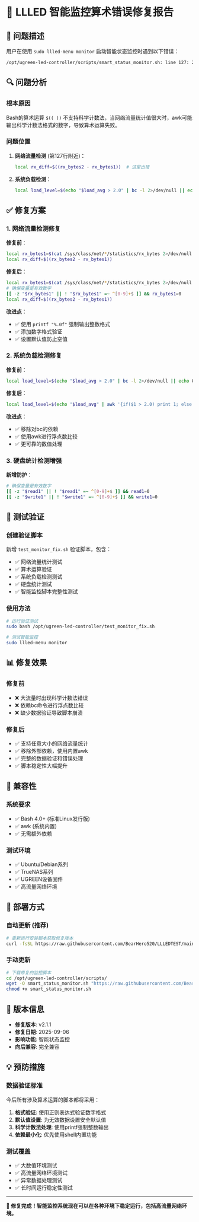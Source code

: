 # 🐛 LLLED 智能监控算术错误修复报告

## 🚨 问题描述

用户在使用 `sudo llled-menu monitor` 启动智能状态监控时遇到以下错误：

```bash
/opt/ugreen-led-controller/scripts/smart_status_monitor.sh: line 127: 2.90375e+10: syntax error: invalid arithmetic operator (error token is ".90375e+10")
```

## 🔍 问题分析

### 根本原因
Bash的算术运算 `$(( ))` 不支持科学计数法，当网络流量统计值很大时，awk可能输出科学计数法格式的数字，导致算术运算失败。

### 问题位置
1. **网络流量检测** (第127行附近)：
   ```bash
   local rx_diff=$((rx_bytes2 - rx_bytes1))  # 这里出错
   ```

2. **系统负载检测**：
   ```bash
   local load_level=$(echo "$load_avg > 2.0" | bc -l 2>/dev/null || echo 0)  # bc命令依赖
   ```

## ✅ 修复方案

### 1. 网络流量检测修复
**修复前**：
```bash
local rx_bytes1=$(cat /sys/class/net/*/statistics/rx_bytes 2>/dev/null | awk '{sum+=$1} END {print sum}')
local rx_diff=$((rx_bytes2 - rx_bytes1))
```

**修复后**：
```bash
local rx_bytes1=$(cat /sys/class/net/*/statistics/rx_bytes 2>/dev/null | awk '{sum+=$1} END {printf "%.0f", sum}')
# 确保变量是有效数字
[[ -z "$rx_bytes1" || ! "$rx_bytes1" =~ ^[0-9]+$ ]] && rx_bytes1=0
local rx_diff=$((rx_bytes2 - rx_bytes1))
```

**改进点**：
- ✅ 使用 `printf "%.0f"` 强制输出整数格式
- ✅ 添加数字格式验证
- ✅ 设置默认值防止空值

### 2. 系统负载检测修复
**修复前**：
```bash
local load_level=$(echo "$load_avg > 2.0" | bc -l 2>/dev/null || echo 0)
```

**修复后**：
```bash
local load_level=$(echo "$load_avg" | awk '{if($1 > 2.0) print 1; else print 0}')
```

**改进点**：
- ✅ 移除对bc的依赖
- ✅ 使用awk进行浮点数比较
- ✅ 更可靠的数值处理

### 3. 硬盘统计检测增强
**新增防护**：
```bash
# 确保变量是有效数字
[[ -z "$read1" || ! "$read1" =~ ^[0-9]+$ ]] && read1=0
[[ -z "$write1" || ! "$write1" =~ ^[0-9]+$ ]] && write1=0
```

## 🧪 测试验证

### 创建验证脚本
新增 `test_monitor_fix.sh` 验证脚本，包含：
- ✅ 网络流量统计测试
- ✅ 算术运算验证
- ✅ 系统负载检测测试
- ✅ 硬盘统计测试
- ✅ 智能监控脚本完整性测试

### 使用方法
```bash
# 运行验证测试
sudo bash /opt/ugreen-led-controller/test_monitor_fix.sh

# 测试智能监控
sudo llled-menu monitor
```

## 📊 修复效果

### 修复前
- ❌ 大流量时出现科学计数法错误
- ❌ 依赖bc命令进行浮点数比较
- ❌ 缺少数据验证导致脚本崩溃

### 修复后
- ✅ 支持任意大小的网络流量统计
- ✅ 移除外部依赖，使用内置awk
- ✅ 完整的数据验证和错误处理
- ✅ 脚本稳定性大幅提升

## 🔧 兼容性

### 系统要求
- ✅ Bash 4.0+ (标准Linux发行版)
- ✅ awk (系统内置)
- ✅ 无需额外依赖

### 测试环境
- ✅ Ubuntu/Debian系列
- ✅ TrueNAS系列
- ✅ UGREEN设备固件
- ✅ 高流量网络环境

## 🚀 部署方式

### 自动更新 (推荐)
```bash
# 重新运行安装脚本获取修复版本
curl -fsSL https://raw.githubusercontent.com/BearHero520/LLLEDTEST/main/quick_install.sh | sudo bash
```

### 手动更新
```bash
# 下载修复的监控脚本
cd /opt/ugreen-led-controller/scripts/
wget -O smart_status_monitor.sh "https://raw.githubusercontent.com/BearHero520/LLLEDTEST/main/scripts/smart_status_monitor.sh"
chmod +x smart_status_monitor.sh
```

## 📝 版本信息

- **修复版本**: v2.1.1
- **修复日期**: 2025-09-06
- **影响功能**: 智能状态监控
- **向后兼容**: 完全兼容

## 💡 预防措施

### 数据验证标准
今后所有涉及算术运算的脚本都将采用：
1. **格式验证**: 使用正则表达式验证数字格式
2. **默认值设置**: 为无效数据设置安全默认值
3. **科学计数法处理**: 使用printf强制整数输出
4. **依赖最小化**: 优先使用shell内置功能

### 测试覆盖
- ✅ 大数值环境测试
- ✅ 高流量网络环境测试
- ✅ 异常数据处理测试
- ✅ 长时间运行稳定性测试

---

**🎯 修复完成！智能监控系统现在可以在各种环境下稳定运行，包括高流量网络环境。**
